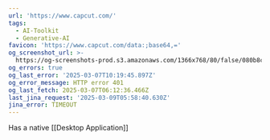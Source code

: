 ```yaml
---
url: 'https://www.capcut.com/'
tags:
  - AI-Toolkit
  - Generative-AI
favicon: 'https://www.capcut.com/data:;base64,='
og_screenshot_url: >-
  https://og-screenshots-prod.s3.amazonaws.com/1366x768/80/false/080b8ca5fc3b8b4fff4e350e8d4d501f167b01c72862170bfe22b70c4d62041e.jpeg
og_errors: true
og_last_error: '2025-03-07T10:19:45.897Z'
og_error_message: HTTP error 401
og_last_fetch: 2025-03-07T06:12:36.466Z
last_jina_request: '2025-03-09T05:58:40.630Z'
jina_error: TIMEOUT
---
```

Has a native [[Desktop Application]]
